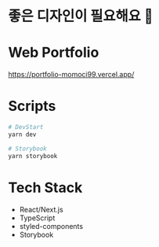 # 좋은 디자인이 필요해요 🙏

# Web Portfolio

https://portfolio-momoci99.vercel.app/

# Scripts

```bash
# DevStart
yarn dev

# Storybook
yarn storybook

```

# Tech Stack

- React/Next.js
- TypeScript
- styled-components
- Storybook
